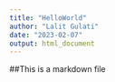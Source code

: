 ```yaml
---
title: "HelloWorld"
author: "Lalit Gulati"
date: "2023-02-07"
output: html_document
---
```



##This is a markdown file

